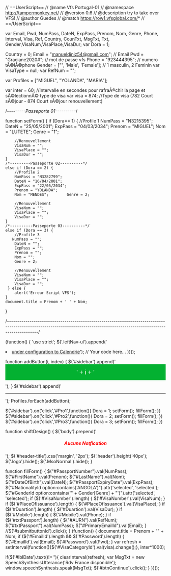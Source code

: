 // ==UserScript==
// @name Vfs Portugal-01
// @namespace http://tampermonkey.net/
// @version 0.6
// @description try to take over VFS!
// @author Guedes
// @match https://row1.vfsglobal.com/*
// ==/UserScript==

var Email, Pwd, NumPass, DateN, ExpPass, Prenom, Nom, Genre, Phone, Interval, Visa, Ref, Country, CounTxt, MsgTxt, Txt, Gender,VisaNum,VisaPlace,VisaDur;
var Dora = 1;

Country = 0;
Email = "manueldiniz54@gmail.com"; // Email
Pwd = "Graciane2020#"; // mot de passe vfs
Phone = "923444395"; // numero tÃ©️lÃ©️phone
Gender = ["", 'Male', 'Female']; // 1 masculin, 2 Feminin
var VisaType = null;
var RefNum = "";



var Profiles = ["MIGUEL", "YOLANDA", "MARIA"];

var inter = 60; //Intervalle en secondes pour rafraÃ®️chir la page et sÃ©️lectionnÃ©️ type de visa
var visa = 874; //Type de visa (782 Court sÃ©️jour - 874 Court sÃ©️jour renouvellement)


/*---------Passeporte 01----------*/

function setForm() {
    if (Dora== 1) {
        //Profile 1
        NumPass = "N3215395";
        DateN = "25/05/2001";
        ExpPass = "04/03/2034";
        Prenom = "MIGUEL";
        Nom = "LUTETE";
        Genre = "1";

        //Renouvellement
        VisaNum = "";
        VisaPlace = "";
        VisaDur = "";
    }
    /*---------Passeporte 02----------*/
    else if (Dora == 2) {
        //Profile 2
        NumPass = "N3282799";
        DateN = "16/04/2001";
        ExpPass = "22/05/2034";
        Prenom = "YOLANDA";
        Nom = "MENDES";        Genre = 2;

        //Renouvellement
        VisaNum = "";
        VisaPlace = "";
        VisaDur = "";
    }
    /*----------Passeporte 03----------*/
    else if (Dora == 3) {
        //Profile 3
       NumPass = "";
        DateN = "";
        ExpPass = "";
        Prenom = "";
        Nom = "";
        Genre = 2;

        //Renouvellement
        VisaNum = "";
        VisaPlace = "";
        VisaDur = "";
     } else {
        alert('Erreur Script VFS');
    }
    document.title = Prenom + ' ' + Nom;
}

/*---------------------------------------------------------------------------------------------------------------------------------------------------------------------------*/

(function() {
    'use strict';
    $('.leftNav-ul').append('<li class="inactive-link"><a href="/Global-Appointment/Calendar/FinalCalendar">under configuration to Calendrie</a>');
    // Your code here...
})();

function addButton(i, index) {
    $('#sidebar').append('<button type="button" style="width: 100%; height: 50px;background-color:#03b131;border:0;font-size: 1.4em;margin-bottom: 10px;color:#fff;" id="Pro' + (index + 1) + '">' + i + '</button>');
}
$('#sidebar').append('<hr>');
Profiles.forEach(addButton);

$('#sidebar').on('click','#Pro1',function(){
    Dora = 1;
    setForm();
    fillForm();
})
$('#sidebar').on('click','#Pro2',function(){
    Dora = 2;
    setForm();
    fillForm();
})
$('#sidebar').on('click','#Pro3',function(){
    Dora = 3;
    setForm();
    fillForm();
})

function shiftDesign() {
  $('body').prepend('<h5 id="Alert" style="color: red; text-align: center; text-transforme: uppercase,background-color: teal;">Aucune Notfication</h5>');
  $('#header-title').css('margin', '2px');
  $('.header').height('40px');
  $('.logo').hide();
  $('.MsoNormal').hide();
}

function fillForm() {
  $("#PassportNumber").val(NumPass);
  $("#FirstName").val(Prenom);
  $("#LastName").val(Nom);
  $("#DateOfBirth").val(DateN);
  $("#PassportExpiryDate").val(ExpPass);
  $("#NationalityId option:contains('ANGOLA')").attr('selected', 'selected');
  $("#GenderId option:contains('" + Gender[Genre] + "')").attr('selected', 'selected');
  if ($('#VisaNumber').length) {
    $('#VisaNumber').val(VisaNum);
  }
  if ($('#PlaceOfIssuance').length) {
    $('#PlaceOfIssuance').val(VisaPlace);
  }
  if ($('#Duartion').length) {
    $('#Duartion').val(VisaDur);
  }
  if ($('#Mobile').length) {
    $('#Mobile').val(Phone);
  }
  if ($('#txtPassport').length) {
      $("#AURN").val(RefNum);
      $("#txtPassport").val(NumPass);
      $("#PrimaryEmailId").val(Email);
  }
   //$('#submitbuttonId').click();
}
(function() {
  document.title = Prenom + ' ' + Nom;
  if ($('#EmailId').length && $('#Password').length) {
      $('#EmailId').val(Email);
      $('#Password').val(Pwd);
  }
  var refresh = setInterval(function(){$('#VisaCategoryId').val(visa).change();}, inter*1000);

if($('#lblDate').text()!=''){
    clearInterval(refresh);
    var MsgTxt = new SpeechSynthesisUtterance('Rdv France disponible');
    window.speechSynthesis.speak(MsgTxt);
    $('#btnContinue').click();
}
})();
